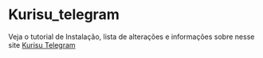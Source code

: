 # Kurisu_telegram
Veja o tutorial de Instalação, lista de alterações e informações sobre nesse site [Kurisu Telegram](https://titannickbub.neocities.org/Kurisu)
